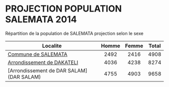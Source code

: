# PROJECTION POPULATION SALEMATA 2014
	
Répartition de la population de SALEMATA projection selon le sexe
	
| Localite  | Homme | Femme | Total |
| --------- |:-----:|:-----:|:-----:|
| [Commune de SALEMATA](SALEMATA) | 2492 | 2416 | 4908 |
| [Arrondissement de DAKATELI](DAKATELI) | 4036 | 4238 | 8274 |
| [Arrondissement de DAR SALAM](DAR SALAM) | 4755 | 4903 | 9658 |
